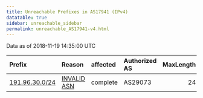 ```yaml
---
title: Unreachable Prefixes in AS17941 (IPv4)
datatable: true
sidebar: unreachable_sidebar
permalink: unreachable_AS17941-v4.html
---
```


Data as of 2018-11-19 14:35:00 UTC


<div class="datatable-begin"></div>

| Prefix                                                 | Reason                                                                                                | affected   | Authorized AS   |   MaxLength | Anchor                                         |   unreachable /24s |
|:-------------------------------------------------------|:------------------------------------------------------------------------------------------------------|:-----------|:----------------|------------:|:-----------------------------------------------|-------------------:|
| [191.96.30.0/24](https://stat.ripe.net/191.96.30.0/24) | [INVALID ASN](https://rpki-validator.ripe.net/announcement-preview?asn=AS17941&prefix=191.96.30.0/24) | complete   | AS29073         |          24 | [LACNIC](unreachable_LACNIC_RPKI_Root-v4.html) |                  1 |

<div class="datatable-end"></div>
